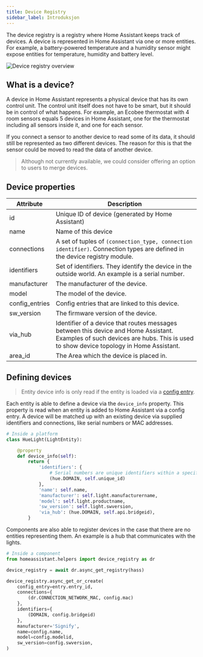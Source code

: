 ```yaml
---
title: Device Registry
sidebar_label: Introduksjon
---
```


The device registry is a registry where Home Assistant keeps track of devices. A device is represented in Home Assistant via one or more entities. For example, a battery-powered temperature and a humidity sensor might expose entities for temperature, humidity and battery level.

![Device registry overview](/img/en/device_registry/overview.png)

## What is a device?

A device in Home Assistant represents a physical device that has its own control unit. The control unit itself does not have to be smart, but it should be in control of what happens. For example, an Ecobee thermostat with 4 room sensors equals 5 devices in Home Assistant, one for the thermostat including all sensors inside it, and one for each sensor.

If you connect a sensor to another device to read some of its data, it should still be represented as two different devices. The reason for this is that the sensor could be moved to read the data of another device.

> Although not currently available, we could consider offering an option to users to merge devices.

## Device properties

| Attribute      | Description                                                                                                                                                                    |
| -------------- | ------------------------------------------------------------------------------------------------------------------------------------------------------------------------------ |
| id             | Unique ID of device (generated by Home Assistant)                                                                                                                              |
| name           | Name of this device                                                                                                                                                            |
| connections    | A set of tuples of `(connection_type, connection identifier)`. Connection types are defined in the device registry module.                                                     |
| identifiers    | Set of identifiers. They identify the device in the outside world. An example is a serial number.                                                                              |
| manufacturer   | The manufacturer of the device.                                                                                                                                                |
| model          | The model of the device.                                                                                                                                                       |
| config_entries | Config entries that are linked to this device.                                                                                                                                 |
| sw_version     | The firmware version of the device.                                                                                                                                            |
| via_hub        | Identifier of a device that routes messages between this device and Home Assistant. Examples of such devices are hubs. This is used to show device topology in Home Assistant. |
| area_id        | The Area which the device is placed in.                                                                                                                                        |

## Defining devices

> Entity device info is only read if the entity is loaded via a [config entry](config_entries_index.md).

Each entity is able to define a device via the `device_info` property. This property is read when an entity is added to Home Assistant via a config entry. A device will be matched up with an existing device via supplied identifiers and connections, like serial numbers or MAC addresses.

```python
# Inside a platform
class HueLight(LightEntity):

    @property
    def device_info(self):
        return {
            'identifiers': {
                # Serial numbers are unique identifiers within a specific domain
                (hue.DOMAIN, self.unique_id)
            },
            'name': self.name,
            'manufacturer': self.light.manufacturername,
            'model': self.light.productname,
            'sw_version': self.light.swversion,
            'via_hub': (hue.DOMAIN, self.api.bridgeid),
        }

```

Components are also able to register devices in the case that there are no entities representing them. An example is a hub that communicates with the lights.

```python
# Inside a component
from homeassistant.helpers import device_registry as dr

device_registry = await dr.async_get_registry(hass)

device_registry.async_get_or_create(
    config_entry=entry.entry_id,
    connections={
        (dr.CONNECTION_NETWORK_MAC, config.mac)
    },
    identifiers={
        (DOMAIN, config.bridgeid)
    },
    manufacturer='Signify',
    name=config.name,
    model=config.modelid,
    sw_version=config.swversion,
)
```